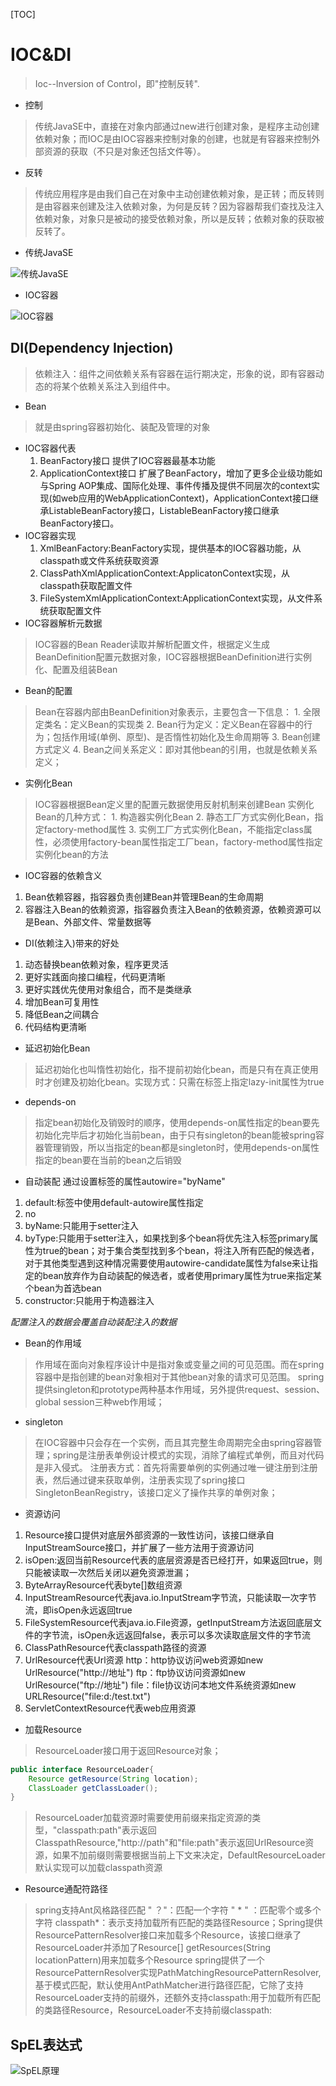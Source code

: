 [TOC]

# IOC&DI

> Ioc--Inversion of Control，即"控制反转".
- 控制

> 传统JavaSE中，直接在对象内部通过new进行创建对象，是程序主动创建依赖对象；而IOC是由IOC容器来控制对象的创建，也就是有容器来控制外部资源的获取（不只是对象还包括文件等）。
- 反转

> 传统应用程序是由我们自己在对象中主动创建依赖对象，是正转；而反转则是由容器来创建及注入依赖对象，为何是反转？因为容器帮我们查找及注入依赖对象，对象只是被动的接受依赖对象，所以是反转；依赖对象的获取被反转了。

- 传统JavaSE

![传统JavaSE](https://raw.githubusercontent.com/garaiya/java-learning-route/master/Part1/Spring/images/JavaSE-traditional.png)

- IOC容器

![IOC容器](https://raw.githubusercontent.com/garaiya/java-learning-route/master/Part1/Spring/images/Spring-IOC.png)

## DI(Dependency Injection)

> 依赖注入：组件之间依赖关系有容器在运行期决定，形象的说，即有容器动态的将某个依赖关系注入到组件中。
- Bean
> 就是由spring容器初始化、装配及管理的对象
- IOC容器代表
    1. BeanFactory接口 提供了IOC容器最基本功能
    2. ApplicationContext接口 扩展了BeanFactory，增加了更多企业级功能如与Spring AOP集成、国际化处理、事件传播及提供不同层次的context实现(如web应用的WebApplicationContext)，ApplicationContext接口继承ListableBeanFactory接口，ListableBeanFactory接口继承BeanFactory接口。
- IOC容器实现
    1. XmlBeanFactory:BeanFactory实现，提供基本的IOC容器功能，从classpath或文件系统获取资源
    2. ClassPathXmlApplicationContext:ApplicatonContext实现，从classpath获取配置文件
    3. FileSystemXmlApplicationContext:ApplicationContext实现，从文件系统获取配置文件
- IOC容器解析元数据
> IOC容器的Bean Reader读取并解析配置文件，根据定义生成BeanDefinition配置元数据对象，IOC容器根据BeanDefinition进行实例化、配置及组装Bean
- Bean的配置
> Bean在容器内部由BeanDefinition对象表示，主要包含一下信息：
    1. 全限定类名：定义Bean的实现类
    2. Bean行为定义：定义Bean在容器中的行为；包括作用域(单例、原型)、是否惰性初始化及生命周期等
    3. Bean创建方式定义
    4. Bean之间关系定义：即对其他bean的引用，也就是依赖关系定义；
- 实例化Bean
> IOC容器根据Bean定义里的配置元数据使用反射机制来创建Bean
实例化Bean的几种方式：
    1. 构造器实例化Bean
    2. 静态工厂方式实例化Bean，指定factory-method属性
    3. 实例工厂方式实例化Bean，不能指定class属性，必须使用factory-bean属性指定工厂bean，factory-method属性指定实例化bean的方法
- IOC容器的依赖含义
1. Bean依赖容器，指容器负责创建Bean并管理Bean的生命周期
2. 容器注入Bean的依赖资源，指容器负责注入Bean的依赖资源，依赖资源可以是Bean、外部文件、常量数据等
- DI(依赖注入)带来的好处
1. 动态替换bean依赖对象，程序更灵活
2. 更好实践面向接口编程，代码更清晰
3. 更好实践优先使用对象组合，而不是类继承
4. 增加Bean可复用性
5. 降低Bean之间耦合
6. 代码结构更清晰
- 延迟初始化Bean
> 延迟初始化也叫惰性初始化，指不提前初始化bean，而是只有在真正使用时才创建及初始化bean。实现方式：只需在<bean>标签上指定lazy-init属性为true
- depends-on
> 指定bean初始化及销毁时的顺序，使用depends-on属性指定的bean要先初始化完毕后才初始化当前bean，由于只有singleton的bean能被spring容器管理销毁，所以当指定的bean都是singleton时，使用depends-on属性指定的bean要在当前的bean之后销毁
- 自动装配 通过设置<bean>标签的属性autowire="byName"
1. default:<beans>标签中使用default-autowire属性指定
2. no
3. byName:只能用于setter注入
4. byType:只能用于setter注入，如果找到多个bean将优先注入<bean>标签primary属性为true的bean；对于集合类型找到多个bean，将注入所有匹配的候选者，对于其他类型遇到这种情况需要使用autowire-candidate属性为false来让指定的bean放弃作为自动装配的候选者，或者使用primary属性为true来指定某个bean为首选bean
5. constructor:只能用于构造器注入

*配置注入的数据会覆盖自动装配注入的数据*

- Bean的作用域
> 作用域在面向对象程序设计中是指对象或变量之间的可见范围。而在spring容器中是指创建的bean对象相对于其他bean对象的请求可见范围。
> spring提供singleton和prototype两种基本作用域，另外提供request、session、global session三种web作用域；
- singleton
> 在IOC容器中只会存在一个实例，而且其完整生命周期完全由spring容器管理；spring是注册表单例设计模式的实现，消除了编程式单例，而且对代码是非入侵式。
> 注册表方式：首先将需要单例的实例通过唯一键注册到注册表，然后通过键来获取单例，注册表实现了spring接口SingletonBeanRegistry，该接口定义了操作共享的单例对象；
- 资源访问
1. Resource接口提供对底层外部资源的一致性访问，该接口继承自InputStreamSource接口，并扩展了一些方法用于资源访问
2. isOpen:返回当前Resource代表的底层资源是否已经打开，如果返回true，则只能被读取一次然后关闭以避免资源泄漏；
3. ByteArrayResource代表byte[]数组资源
4. InputStreamResource代表java.io.InputStream字节流，只能读取一次字节流，即isOpen永远返回true
5. FileSystemResource代表java.io.File资源，getInputStream方法返回底层文件的字节流，isOpen永远返回false，表示可以多次读取底层文件的字节流
6. ClassPathResource代表classpath路径的资源
7. UrlResource代表Url资源
    http：http协议访问web资源如new UrlResource("http://地址")
    ftp：ftp协议访问资源如new UrlResource("ftp://地址")
    file：file协议访问本地文件系统资源如new URLResource("file:d:/test.txt")
8. ServletContextResource代表web应用资源
- 加载Resource
> ResourceLoader接口用于返回Resource对象；
```java
public interface ResourceLoader{
    Resource getResource(String location);
    ClassLoader getClassLoader();
}
```
> ResourceLoader加载资源时需要使用前缀来指定资源的类型，"classpath:path"表示返回ClasspathResource,"http://path"和"file:path"表示返回UrlResource资源，如果不加前缀则需要根据当前上下文来决定，DefaultResourceLoader默认实现可以加载classpath资源
- Resource通配符路径
> spring支持Ant风格路径匹配
> " ？"：匹配一个字符
> " * " ：匹配零个或多个字符
> classpath*：表示支持加载所有匹配的类路径Resource；Spring提供ResourcePatternResolver接口来加载多个Resource，该接口继承了ResourceLoader并添加了Resource[] getResources(String locationPattern)用来加载多个Resource
> spring提供了一个ResourcePatternResolver实现PathMatchingResourcePatternResolver,基于模式匹配，默认使用AntPathMatcher进行路径匹配，它除了支持ResourceLoader支持的前缀外，还额外支持classpath:用于加载所有匹配的类路径Resource，ResourceLoader不支持前缀classpath:
## SpEL表达式

![SpEL原理](https://raw.githubusercontent.com/garaiya/java-learning-route/master/Part1/Spring/images/SpEL.png)

